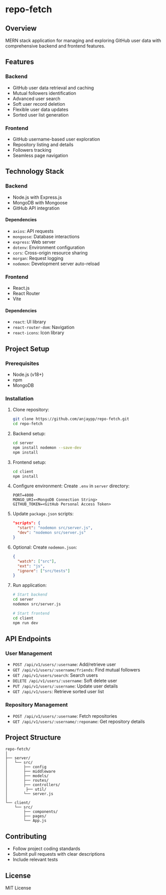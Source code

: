 # repo-fetch

## Overview

MERN stack application for managing and exploring GitHub user data with comprehensive backend and frontend features.

## Features

### Backend
- GitHub user data retrieval and caching
- Mutual followers identification
- Advanced user search
- Soft user record deletion
- Flexible user data updates
- Sorted user list generation

### Frontend
- GitHub username-based user exploration
- Repository listing and details
- Followers tracking
- Seamless page navigation

## Technology Stack

### Backend
- Node.js with Express.js
- MongoDB with Mongoose
- GitHub API integration

#### Dependencies
- `axios`: API requests
- `mongoose`: Database interactions
- `express`: Web server
- `dotenv`: Environment configuration
- `cors`: Cross-origin resource sharing
- `morgan`: Request logging
- `nodemon`: Development server auto-reload

### Frontend
- React.js
- React Router
- Vite

#### Dependencies
- `react`: UI library
- `react-router-dom`: Navigation
- `react-icons`: Icon library

## Project Setup

### Prerequisites
- Node.js (v18+)
- npm
- MongoDB

### Installation

1. Clone repository:
   ```bash
   git clone https://github.com/anjaypp/repo-fetch.git
   cd repo-fetch
   ```

2. Backend setup:
   ```bash
   cd server
   npm install nodemon --save-dev
   npm install
   ```

3. Frontend setup:
   ```bash
   cd client
   npm install
   ```

4. Configure environment:
   Create `.env` in `server` directory:
   ```env
   PORT=4000
   MONGO_URI=<MongoDB Connection String>
   GITHUB_TOKEN=<GitHub Personal Access Token>
   ```

5. Update `package.json` scripts:
   ```json
   "scripts": {
     "start": "nodemon src/server.js",
     "dev": "nodemon src/server.js"
   }
   ```

6. Optional: Create `nodemon.json`:
   ```json
   {
     "watch": ["src"],
     "ext": "js",
     "ignore": ["src/tests"]
   }
   ```

7. Run application:
   ```bash
   # Start backend
   cd server
   nodemon src/server.js

   # Start frontend
   cd client
   npm run dev
   ```

## API Endpoints

### User Management
- `POST /api/v1/users/:username`: Add/retrieve user
- `GET /api/v1/users/:username/friends`: Find mutual followers
- `GET /api/v1/users/search`: Search users
- `DELETE /api/v1/users/:username`: Soft delete user
- `PUT /api/v1/users/:username`: Update user details
- `GET /api/v1/users`: Retrieve sorted user list

### Repository Management
- `POST /api/v1/users/:username`: Fetch repositories
- `GET /api/v1/users/:username/:reponame`: Get repository details

## Project Structure
```
repo-fetch/
│
├── server/
│   └── src/
│       ├── config
│       ├── middleware
│       ├── models/
│       ├── routes/
│       ├── controllers/
│        ├── util/
│       └── server.js
│
└── client/
    └── src/
        ├── components/
        ├── pages/
        └── App.js
```

## Contributing
- Follow project coding standards
- Submit pull requests with clear descriptions
- Include relevant tests

## License
MIT License
